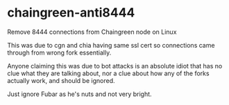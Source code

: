 # chaingreen-anti8444
Remove 8444 connections from Chaingreen node on Linux

This was due to cgn and chia having same ssl cert so connections came through from wrong fork essentially.

Anyone claiming this was due to bot attacks is an absolute idiot that has no clue what they are talking about, nor a clue about how any of the forks actually work, and should be ignored.

Just ignore Fubar as he's nuts and not very bright.



